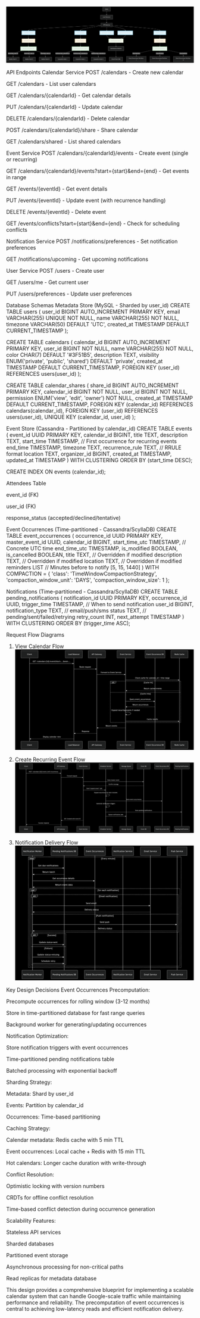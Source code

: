 ![alt text](deepseek_mermaid_20250617_557a29.png)

API Endpoints
Calendar Service
POST /calendars - Create new calendar

GET /calendars - List user calendars

GET /calendars/{calendarId} - Get calendar details

PUT /calendars/{calendarId} - Update calendar

DELETE /calendars/{calendarId} - Delete calendar

POST /calendars/{calendarId}/share - Share calendar

GET /calendars/shared - List shared calendars

Event Service
POST /calendars/{calendarId}/events - Create event (single or recurring)

GET /calendars/{calendarId}/events?start={start}&end={end} - Get events in range

GET /events/{eventId} - Get event details

PUT /events/{eventId} - Update event (with recurrence handling)

DELETE /events/{eventId} - Delete event

GET /events/conflicts?start={start}&end={end} - Check for scheduling conflicts

Notification Service
POST /notifications/preferences - Set notification preferences

GET /notifications/upcoming - Get upcoming notifications

User Service
POST /users - Create user

GET /users/me - Get current user

PUT /users/preferences - Update user preferences

Database Schemas
Metadata Store (MySQL - Sharded by user_id)
CREATE TABLE users (
    user_id BIGINT AUTO_INCREMENT PRIMARY KEY,
    email VARCHAR(255) UNIQUE NOT NULL,
    name VARCHAR(255) NOT NULL,
    timezone VARCHAR(50) DEFAULT 'UTC',
    created_at TIMESTAMP DEFAULT CURRENT_TIMESTAMP
);

CREATE TABLE calendars (
    calendar_id BIGINT AUTO_INCREMENT PRIMARY KEY,
    user_id BIGINT NOT NULL,
    name VARCHAR(255) NOT NULL,
    color CHAR(7) DEFAULT '#3F51B5',
    description TEXT,
    visibility ENUM('private', 'public', 'shared') DEFAULT 'private',
    created_at TIMESTAMP DEFAULT CURRENT_TIMESTAMP,
    FOREIGN KEY (user_id) REFERENCES users(user_id)
);

CREATE TABLE calendar_shares (
    share_id BIGINT AUTO_INCREMENT PRIMARY KEY,
    calendar_id BIGINT NOT NULL,
    user_id BIGINT NOT NULL,
    permission ENUM('view', 'edit', 'owner') NOT NULL,
    created_at TIMESTAMP DEFAULT CURRENT_TIMESTAMP,
    FOREIGN KEY (calendar_id) REFERENCES calendars(calendar_id),
    FOREIGN KEY (user_id) REFERENCES users(user_id),
    UNIQUE KEY (calendar_id, user_id)
);

Event Store (Cassandra - Partitioned by calendar_id)
CREATE TABLE events (
    event_id UUID PRIMARY KEY,
    calendar_id BIGINT,
    title TEXT,
    description TEXT,
    start_time TIMESTAMP,  // First occurrence for recurring events
    end_time TIMESTAMP,
    timezone TEXT,
    recurrence_rule TEXT,  // RRULE format
    location TEXT,
    organizer_id BIGINT,
    created_at TIMESTAMP,
    updated_at TIMESTAMP
) WITH CLUSTERING ORDER BY (start_time DESC);

CREATE INDEX ON events (calendar_id);

Attendees Table

event_id (FK)

user_id (FK)

response_status (accepted/declined/tentative)

Event Occurrences (Time-partitioned - Cassandra/ScyllaDB)
CREATE TABLE event_occurrences (
    occurrence_id UUID PRIMARY KEY,
    master_event_id UUID,
    calendar_id BIGINT,
    start_time_utc TIMESTAMP,  // Concrete UTC time
    end_time_utc TIMESTAMP,
    is_modified BOOLEAN,
    is_cancelled BOOLEAN,
    title TEXT,                 // Overridden if modified
    description TEXT,           // Overridden if modified
    location TEXT,              // Overridden if modified
    reminders LIST<INT>         // Minutes before to notify [5, 15, 1440]
) WITH COMPACTION = {
    'class': 'TimeWindowCompactionStrategy',
    'compaction_window_unit': 'DAYS',
    'compaction_window_size': 1
};

Notifications (Time-partitioned - Cassandra/ScyllaDB)
CREATE TABLE pending_notifications (
    notification_id UUID PRIMARY KEY,
    occurrence_id UUID,
    trigger_time TIMESTAMP,    // When to send notification
    user_id BIGINT,
    notification_type TEXT,    // email/push/sms
    status TEXT,               // pending/sent/failed/retrying
    retry_count INT,
    next_attempt TIMESTAMP
) WITH CLUSTERING ORDER BY (trigger_time ASC);

Request Flow Diagrams
1. View Calendar Flow
![alt text](deepseek_mermaid_20250617_38243f.png)

2. Create Recurring Event Flow
![alt text](deepseek_mermaid_20250617_7043a6.png)

3. Notification Delivery Flow
![alt text](deepseek_mermaid_20250617_c607c0.png)


Key Design Decisions
Event Occurrences Precomputation:

Precompute occurrences for rolling window (3-12 months)

Store in time-partitioned database for fast range queries

Background worker for generating/updating occurrences

Notification Optimization:

Store notification triggers with event occurrences

Time-partitioned pending notifications table

Batched processing with exponential backoff

Sharding Strategy:

Metadata: Shard by user_id

Events: Partition by calendar_id

Occurrences: Time-based partitioning

Caching Strategy:

Calendar metadata: Redis cache with 5 min TTL

Event occurrences: Local cache + Redis with 15 min TTL

Hot calendars: Longer cache duration with write-through

Conflict Resolution:

Optimistic locking with version numbers

CRDTs for offline conflict resolution

Time-based conflict detection during occurrence generation

Scalability Features:

Stateless API services

Sharded databases

Partitioned event storage

Asynchronous processing for non-critical paths

Read replicas for metadata database

This design provides a comprehensive blueprint for implementing a scalable calendar system that can handle Google-scale traffic while maintaining performance and reliability. The precomputation of event occurrences is central to achieving low-latency reads and efficient notification delivery.